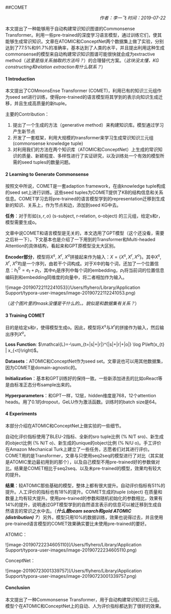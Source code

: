 ##COMET

<p align="right"> <i>作者：李一飞  时间：2019-07-22</i> </p>

本文提出了一种能够用于自动构建常识知识图谱的Commonsense Transformer。利用一些pre-trained的深度学习语言模型，通过训练它们，使其能够生成常识知识。文章在ATOMIC和ConceptNet两个数据集上做了实验，分别达到了77.5%和91.7%的准确率，基本达到了人类的水平，并且提出利用这种生成commonsense的模型来自动构建常识知识图谱可能很快就会成为extractive method（*这里是指关系抽取的方法吗？*）的合理替代方案。（*这块没太懂，KG constructing和relation extraction有什么联系？*）

#### 1  Introduction

本文提出了COMmonsEnse Transformer (COMET)，利用已有的知识三元组作为seed set进行训练，使得pre-trained的语言模型将其学到的表示向知识生成迁移，并且生成高质量的新tuple。

主要的Contribution：

1. 提出了一个生成的方法（generative method）来构建知识库。模型通过学习产生新节点
2. 开发了一套框架，利用大规模的transformer来学习生成常识知识三元组(commonsense knowledge tuple)
3. 对利用我们的方法在两个知识库（ATOMIC和ConceptNet）上生成的常识知识的质量、新颖程度、多样性进行了实证研究，以及训练处一个有效的模型所需的seed tuples的数量问题。

#### 2  Learning to Generate Commonsense

按照文中所说，COMET是一套adaption framework，在由knowledge tuple构成的seed set上进行训练。这些seed tuples为COMET提供了KB的结构信息和关系信息。COMET学习去将pre-trained的语言模型学到的representation迁移到生成新的知识、关系上，作为节点和边，添加到seed KG中去。

**任务**：对于形如$\{s, r, o\}$ (s-subject, r-relation, o-object) 的三元组，给定s和r，模型需要生成o。

文章中说COMET和语言模型是无关的，本文选用了GPT模型（这个还没看，需要之后补一下）。下文基本也是介绍了一下用到的Transformer和Multi-headed Attention的具体结构，看起来和GPT原模型没太大区别。

**Encoder部分**，模型将$X^s$, $X^r$, $X^o$拼接起来作为输入：$X = \{X^s, X^r, X^o\}$。其中$X^s$, $X^r$, $X^o$均是一个序列，由若干个词构成。对于X中的每个词，还加了一个位置信息：$h_t^0 = e_t + p_t$，其中$e_t$是序列中每个词的embedding，$p_t$将当前词的位置信息编码到和embedding同维度的向量中，将二者相加作为输入。

![image-20190722112241053](/Users/flyhero/Library/Application Support/typora-user-images/image-20190722112241053.png)

（*这个图片里的mask没懂是干什么的。。貌似是和数据集有关系？*）

#### 3  Training COMET

目的是给定s和r，使得模型生成o。因此，模型将$X^s$与$X^r$的拼接作为输入，然后输出序列$X^o$。

**Loss Function**: $\mathcal{L}=-\sum_{t=|s|+|r|}^{|s|+|r|+|o|} \log P\left(x_{t} | x_{<t}\right)$。

**Datasets**：ATOMIC和ConceptNet作为seed set。文章说也可以用其他数据集，因为COMET是domain-agnostic的。

**Initialization**：基本和GPT训练好的保持一致。一些新添加进去的比如oReact等是由标准正态分布sample出来的。

**Hyperparameters**：和GPT一样，12层，hidden维度是768，12个attention heads。用了0.1的dropout，GeLU作为激活函数。训练时的batch size是64。

#### 4 Experiments

本部分介绍在ATOMIC和ConceptNet上做实验的一些细节。

自动化评价指标使用了BLEU-2指标、全新的sro tuple比例 (% N/T sro)、新生成的object比例 (% N/T o)、新生成的unique的object比例 (% N/U o)。手工评价在Amazon Mechanical Turk上建立了一些任务，志愿者们对其进行评价。COMET用的是Transformer，文章与只使用seq2seq的模型进行了对比（其实就是ATOMIC里边最初用到的那个），以及自己模型不用pre-trained好的参数做对比。结果是COMET相比于seq2seq、以及未pre-trained的模型，效果均有较大的提升。

**结果**：较ATOMIC那些基础的模型，整体上都有很大提升。自动评价指标有51%的提升。人工评价的指标也有18%的提升。COMET生成的tuple (object) 在质量和数量上均有较大提升。使用pre-trained的参数和随机初始化的参数相比，效果有14%的提升，说明通过GPT模型学到的自然语言表示的信息可以被迁移到生成自然语言的常识之水中去。（***什么是beam search和gold ATOMIC (distribution)？***）另外，模型只用10%的数据训练，效果也说得过去，并且使用pre-trained语言模型的COMET效果确实要比未使用pre-trained的要好。

ATOMIC：

![image-20190722234605110](/Users/flyhero/Library/Application Support/typora-user-images/image-20190722234605110.png)

ConceptNet：

![image-20190723001339757](/Users/flyhero/Library/Application Support/typora-user-images/image-20190723001339757.png)

#### Conclusion

本文提出了一种Commonsense Transformer，用于自动构建常识知识三元组。模型个在ATOMIC和ConceptNet上的自动、人为评价指标都达到了很好的效果。